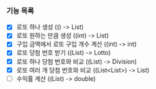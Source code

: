 ### 기능 목록
+ [X] 로또 하나 생성 (() -> List<Integer>)
+ [X] 로또 원하는 만큼 생성 ((int) -> List<Lotto>)
+ [X] 구입 금액에서 로또 구입 개수 계산 ((int) -> int)
+ [X] 로또 당첨 번호 받기 ((List<Integer>) -> Lotto)
+ [X] 로또 하나 당첨 번호와 비교 ((List<Integer>) -> Division)
+ [X] 로또 여러 개 당첨 번호와 비교 ((List<List<Integer>>) -> List<Integer>)
+ [ ] 수익률 계산 ((List<Integer>) -> double)